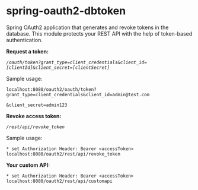 # spring-oauth2-dbtoken
Spring OAuth2 application that generates and revoke tokens in the database. This module protects your REST API with the help of token-based authentication.

<b>Request a token:</b>

*`/oauth/token?grant_type=client_credentials&client_id=[clientId]&client_secret=[clientSecret]`*

Sample usage:
  
    localhost:8080/oauth2/oauth/token?grant_type=client_credentials&client_id=admin@test.com
                                                                      &client_secret=admin123

<b>Revoke access token:</b>

*`/rest/api/revoke_token`*

Sample usage:

    * set Authorization Header: Bearer <accessToken>
    localhost:8080/oauth2/rest/api/revoke_token

<b>Your custom API:</b>
  
    * set Authorization Header: Bearer <accessToken>
    localhost:8080/oauth2/rest/api/customapi  
